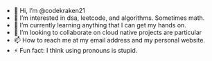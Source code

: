 - 👋 Hi, I’m @codekraken21
- 👀 I’m interested in dsa, leetcode, and algorithms. Sometimes math.
- 🌱 I’m currently learning anything that I can get my hands on.
- 💞️ I’m looking to collaborate on cloud native projects are particular
- 📫 How to reach me at my email address and my personal website.
- ⚡ Fun fact: I think using pronouns is stupid.

